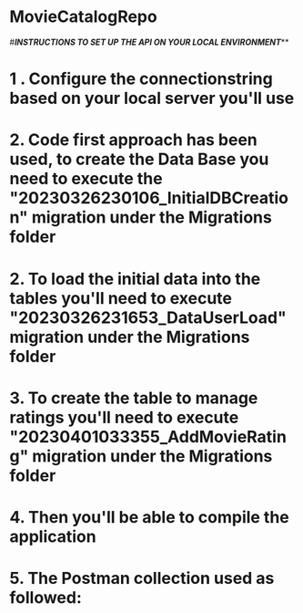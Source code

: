 # MovieCatalogRepo
#***************************INSTRUCTIONS TO SET UP THE API ON YOUR LOCAL ENVIRONMENT*****************************

# 1 . Configure the connectionstring based on your local server you'll use
# 2.  Code first approach has been used, to create the Data Base you need to execute the "20230326230106_InitialDBCreation" migration under the Migrations folder
# 2.  To load the initial data into the tables you'll need to execute "20230326231653_DataUserLoad" migration under the Migrations folder
# 3.  To create the table to manage ratings you'll need to execute "20230401033355_AddMovieRating" migration under the Migrations folder
# 4.  Then you'll be able to compile the application
# 5.  The Postman collection used as followed:
